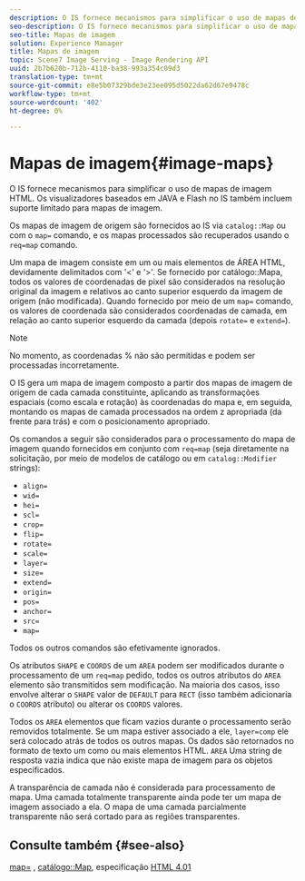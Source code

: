 ```yaml
---
description: O IS fornece mecanismos para simplificar o uso de mapas de imagem HTML. Os visualizadores baseados em JAVA e Flash no IS também incluem suporte limitado para mapas de imagem.
seo-description: O IS fornece mecanismos para simplificar o uso de mapas de imagem HTML. Os visualizadores baseados em JAVA e Flash no IS também incluem suporte limitado para mapas de imagem.
seo-title: Mapas de imagem
solution: Experience Manager
title: Mapas de imagem
topic: Scene7 Image Serving - Image Rendering API
uuid: 2b7b620b-712b-4110-ba38-993a354c09d3
translation-type: tm+mt
source-git-commit: e8e5b07329bde3e23ee095d5022da62d67e9478c
workflow-type: tm+mt
source-wordcount: '402'
ht-degree: 0%

---
```



# Mapas de imagem{#image-maps}

O IS fornece mecanismos para simplificar o uso de mapas de imagem HTML. Os visualizadores baseados em JAVA e Flash no IS também incluem suporte limitado para mapas de imagem.

Os mapas de imagem de origem são fornecidos ao IS via `catalog::Map` ou com o `map=` comando, e os mapas processados são recuperados usando o `req=map` comando.

Um mapa de imagem consiste em um ou mais elementos de ÁREA HTML, devidamente delimitados com &#39;&lt;&#39; e &#39;>&#39;. Se fornecido por catálogo::Mapa, todos os valores de coordenadas de pixel são considerados na resolução original da imagem e relativos ao canto superior esquerdo da imagem de origem (não modificada). Quando fornecido por meio de um `map=` comando, os valores de coordenada são considerados coordenadas de camada, em relação ao canto superior esquerdo da camada (depois `rotate=` e `extend=`).

>[!NOTE]
>
>No momento, as coordenadas % não são permitidas e podem ser processadas incorretamente.

O IS gera um mapa de imagem composto a partir dos mapas de imagem de origem de cada camada constituinte, aplicando as transformações espaciais (como escala e rotação) às coordenadas do mapa e, em seguida, montando os mapas de camada processados na ordem z apropriada (da frente para trás) e com o posicionamento apropriado.

Os comandos a seguir são considerados para o processamento do mapa de imagem quando fornecidos em conjunto com `req=map` (seja diretamente na solicitação, por meio de modelos de catálogo ou em `catalog::Modifier` strings):

* `align=`
* `wid=`
* `hei=`
* `scl=`
* `crop=`
* `flip=`
* `rotate=`
* `scale=`
* `layer=`
* `size=`
* `extend=`
* `origin=`
* `pos=`
* `anchor=`
* `src=`
* `map=`

Todos os outros comandos são efetivamente ignorados.

Os atributos `SHAPE` e `COORDS` de um `AREA` podem ser modificados durante o processamento de um `req=map` pedido, todos os outros atributos do `AREA` elemento são transmitidos sem modificação. Na maioria dos casos, isso envolve alterar o `SHAPE` valor de `DEFAULT` para `RECT` (isso também adicionaria o `COORDS` atributo) ou alterar os `COORDS` valores.

Todos os `AREA` elementos que ficam vazios durante o processamento serão removidos totalmente. Se um mapa estiver associado a ele, `layer=comp` ele será colocado atrás de todos os outros mapas. Os dados são retornados no formato de texto um como ou mais elementos HTML. `AREA` Uma string de resposta vazia indica que não existe mapa de imagem para os objetos especificados.

A transparência de camada não é considerada para processamento de mapa. Uma camada totalmente transparente ainda pode ter um mapa de imagem associado a ela. O mapa de uma camada parcialmente transparente não será cortado para as regiões transparentes.

## Consulte também {#see-also}

[map=](../../../../../is-api/http-ref/image-serving-api-ref/c-http-protocol-reference/c-command-reference/r-map.md#reference-8f96545f196b4b7caa616e15c2363f06) , [catálogo::Map](/help/aem-is-ir-api/is-api/image-catalog/image-serving-api-ref/c-image-catalog-reference/c-image-svg-data-reference/c-image-data-reference/r-map-cat.md), especificação [HTML 4.01](http://www.w3.org/TR/html401/)
